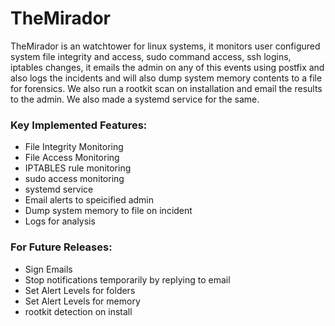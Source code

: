 # TheMirador

TheMirador is an watchtower for linux systems, it monitors user configured system file integrity and access, sudo command access, ssh logins, iptables changes, it emails the admin on any of this events using postfix and also logs the incidents and will also dump system memory contents to a file for forensics. We also run a rootkit scan on installation and email the results to the admin. We also made a systemd service for the same.


### Key Implemented Features:

* File Integrity Monitoring
* File Access Monitoring
* IPTABLES rule monitoring 
* sudo access monitoring 
* systemd service 
* Email alerts to speicified admin 
* Dump system memory to file on incident
* Logs for analysis


### For Future Releases:
* Sign Emails 
* Stop notifications temporarily by replying to email
* Set Alert Levels for folders
* Set Alert Levels for memory
* rootkit detection on install
